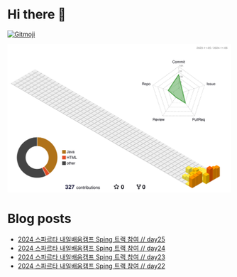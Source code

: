 # Hi there 👋
<a href="https://gitmoji.dev">
  <img
    src="https://img.shields.io/badge/gitmoji-%20😜%20😍-FFDD67.svg?style=flat-square"
    alt="Gitmoji"
  />
</a>

<!--
**chews26/chews26** is a ✨ _special_ ✨ repository because its `README.md` (this file) appears on your GitHub profile.

Here are some ideas to get you started:

- 🔭 I’m currently working on ...
- 🌱 I’m currently learning ...
- 👯 I’m looking to collaborate on ...
- 🤔 I’m looking for help with ...
- 💬 Ask me about ...
- 📫 How to reach me: ...
- 😄 Pronouns: ...
- ⚡ Fun fact: ...
-->
![](./profile-3d-contrib/profile-season-animate.svg)

# Blog posts
<!-- BLOG-POST-LIST:START -->
- [2024 스파르타 내일배움캠프 Sping 트랙 참여 // day25](https://shinelee26.tistory.com/34)
- [2024 스파르타 내일배움캠프 Sping 트랙 참여 // day24](https://shinelee26.tistory.com/33)
- [2024 스파르타 내일배움캠프 Sping 트랙 참여 // day23](https://shinelee26.tistory.com/32)
- [2024 스파르타 내일배움캠프 Sping 트랙 참여 // day22](https://shinelee26.tistory.com/31)
<!-- BLOG-POST-LIST:END -->
